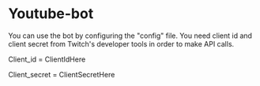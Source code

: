 # Youtube-bot

You can use the bot by configuring the "config" file.
You need client id and client secret from Twitch's developer tools in order to make API calls.

Client_id = ClientIdHere

Client_secret = ClientSecretHere

